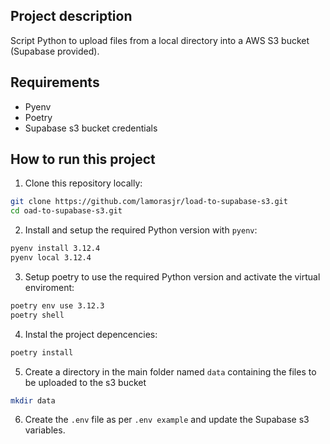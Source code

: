## Project description
Script Python to upload files from a local directory into a AWS S3 bucket (Supabase provided).

## Requirements
* Pyenv
* Poetry
* Supabase s3  bucket credentials

## How to run this project

1. Clone this repository locally:

```bash
git clone https://github.com/lamorasjr/load-to-supabase-s3.git
cd oad-to-supabase-s3.git
```

2. Install and setup the required Python version with `pyenv`:

```bash
pyenv install 3.12.4
pyenv local 3.12.4
```

3. Setup poetry to use the required Python version and activate the virtual enviroment:

```bash
poetry env use 3.12.3
poetry shell
```

4. Instal the project depencencies:

```bash
poetry install
```

5. Create a directory in the main folder named `data` containing the files to be uploaded to the s3 bucket
```bash
mkdir data
```

6. Create the `.env` file as per `.env example` and update the Supabase s3 variables.


